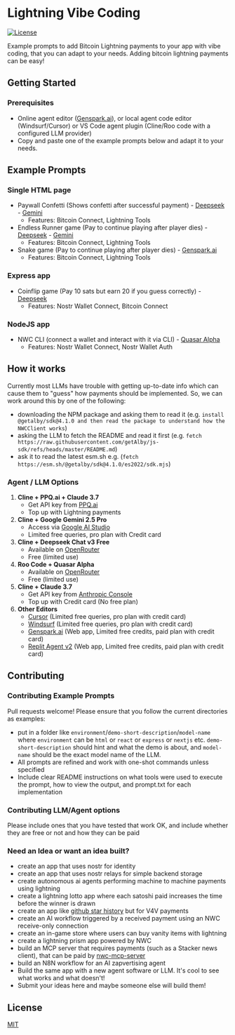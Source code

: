 # Lightning Vibe Coding

[![License](https://img.shields.io/badge/License-MIT-blue.svg)](LICENSE)

Example prompts to add Bitcoin Lightning payments to your app with vibe coding, that you can adapt to your needs. Adding bitcoin lightning payments can be easy!

## Getting Started

### Prerequisites

- Online agent editor ([Genspark.ai](https://www.genspark.ai/)), or local agent code editor (Windsurf/Cursor) or VS Code agent plugin (Cline/Roo code with a configured LLM provider)
- Copy and paste one of the example prompts below and adapt it to your needs.

## Example Prompts

### Single HTML page

- Paywall Confetti (Shows confetti after successful payment) - [Deepseek](html/paywall-confetti/deepseek-chat-v3-0324:free/README.md) - [Gemini](html/paywall-confetti/gemini-2.5-pro-exp-03-025/README.md)
  - Features: Bitcoin Connect, Lightning Tools
- Endless Runner game (Pay to continue playing after player dies) - [Deepseek](html/endless-runner-game/deepseek-chat-v3-0324:free/README.md)  - [Gemini](html/endless-runner-game/gemini-2.5-pro-exp-03-025/README.md)
  - Features: Bitcoin Connect, Lightning Tools
- Snake game (Pay to continue playing after player dies) - [Genspark.ai](html/snake-game/genspark.ai/README.md)
  - Features: Bitcoin Connect, Lightning Tools

### Express app

- Coinflip game (Pay 10 sats but earn 20 if you guess correctly) - [Deepseek](express/coinflip/deepseek-chat-v3-0324:free/README.md)
  - Features: Nostr Wallet Connect, Bitcoin Connect

### NodeJS app

- NWC CLI (connect a wallet and interact with it via CLI) - [Quasar Alpha](node/nwc-cli/quasar-alpha/README.md)
  - Features: Nostr Wallet Connect, Nostr Wallet Auth

## How it works

Currently most LLMs have trouble with getting up-to-date info which can cause them to "guess" how payments should be implemented. So, we can work around this by one of the following:

- downloading the NPM package and asking them to read it (e.g. `install @getalby/sdk@4.1.0 and then read the package to understand how the NWCClient works`)
- asking the LLM to fetch the README and read it first (e.g. `fetch https://raw.githubusercontent.com/getAlby/js-sdk/refs/heads/master/README.md`)
- ask it to read the latest esm.sh e.g. (`fetch https://esm.sh/@getalby/sdk@4.1.0/es2022/sdk.mjs`)

### Agent / LLM Options

1. **Cline + PPQ.ai + Claude 3.7**
   - Get API key from [PPQ.ai](https://ppq.ai/api-docs)
   - Top up with Lightning payments
2. **Cline + Google Gemini 2.5 Pro**
   - Access via [Google AI Studio](https://aistudio.google.com/)
   - Limited free queries, pro plan with Credit card
3. **Cline + Deepseek Chat v3 Free**
   - Available on [OpenRouter](https://openrouter.ai/deepseek/deepseek-chat-v3-0324:free)
   - Free (limited use)
4. **Roo Code + Quasar Alpha**
   - Available on [OpenRouter](https://openrouter.ai/openrouter/quasar-alpha)
   - Free (limited use)
5. **Cline + Claude 3.7**
   - Get API key from [Anthropic Console](https://console.anthropic.com/)
   - Top up with Credit card (No free plan)
6. **Other Editors**
   - [Cursor](https://cursor.com) (Limited free queries, pro plan with credit card)
   - [Windsurf](https://windsurf.com/editor) (Limited free queries, pro plan with credit card)
   - [Genspark.ai](https://genspark.ai) (Web app, Limited free credits, paid plan with credit card)
   - [Replit Agent v2](https://replit.com) (Web app, Limited free credits, paid plan with credit card)

## Contributing

### Contributing Example Prompts

Pull requests welcome! Please ensure that you follow the current directories as examples:

- put in a folder like `environment`/`demo-short-description`/`model-name` where `environment` can be `html` or `react` or `express` or `nextjs` etc. `demo-short-description` should hint and what the demo is about, and `model-name` should be the exact model name of the LLM.
- All prompts are refined and work with one-shot commands unless specified
- Include clear README instructions on what tools were used to execute the prompt, how to view the output, and prompt.txt for each implementation

### Contributing LLM/Agent options

Please include ones that you have tested that work OK, and include whether they are free or not and how they can be paid

### Need an Idea or want an idea built?

- create an app that uses nostr for identity
- create an app that uses nostr relays for simple backend storage
- create autonomous ai agents performing machine to machine payments using lightning
- create a lightning lotto app where each satoshi paid increases the time before the winner is drawn
- create an app like [github star history](https://github.com/star-history) but for V4V payments
- create an AI workflow triggered by a received payment using an NWC receive-only connection
- create an in-game store where users can buy vanity items with lightning
- create a lightning prism app powered by NWC
- build an MCP server that requires payments (such as a Stacker news client), that can be paid by [nwc-mcp-server](https://github.com/getalby/nwc-mcp-server)
- build an N8N workflow for an AI zapvertising agent
- Build the same app with a new agent software or LLM. It's cool to see what works and what doesn't!
- Submit your ideas here and maybe someone else will build them!

## License

[MIT](LICENSE)
